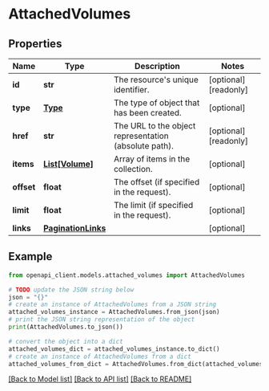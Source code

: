 # AttachedVolumes


## Properties

Name | Type | Description | Notes
------------ | ------------- | ------------- | -------------
**id** | **str** | The resource&#39;s unique identifier. | [optional] [readonly] 
**type** | [**Type**](Type.md) | The type of object that has been created. | [optional] 
**href** | **str** | The URL to the object representation (absolute path). | [optional] [readonly] 
**items** | [**List[Volume]**](Volume.md) | Array of items in the collection. | [optional] 
**offset** | **float** | The offset (if specified in the request). | [optional] 
**limit** | **float** | The limit (if specified in the request). | [optional] 
**links** | [**PaginationLinks**](PaginationLinks.md) |  | [optional] 

## Example

```python
from openapi_client.models.attached_volumes import AttachedVolumes

# TODO update the JSON string below
json = "{}"
# create an instance of AttachedVolumes from a JSON string
attached_volumes_instance = AttachedVolumes.from_json(json)
# print the JSON string representation of the object
print(AttachedVolumes.to_json())

# convert the object into a dict
attached_volumes_dict = attached_volumes_instance.to_dict()
# create an instance of AttachedVolumes from a dict
attached_volumes_from_dict = AttachedVolumes.from_dict(attached_volumes_dict)
```
[[Back to Model list]](../README.md#documentation-for-models) [[Back to API list]](../README.md#documentation-for-api-endpoints) [[Back to README]](../README.md)


